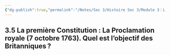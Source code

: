 ```yaml
---
{"dg-publish":true,"permalink":"/Notes/Sec 3/Histoire Sec 3/Module 3：La Conquête et le changement d'empire/3.5 Proclamation Royale/"}
---
```



## 3.5 La première Constitution : La Proclamation royale (7 octobre 1763). Quel est l’objectif des Britanniques ?

